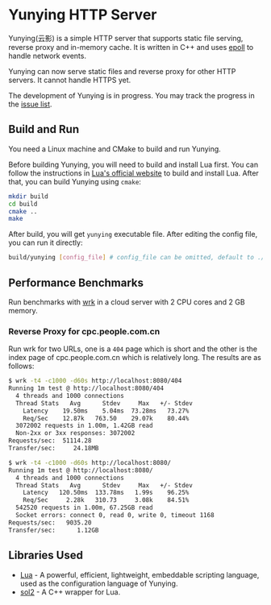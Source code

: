 # Yunying HTTP Server
Yunying(云影) is a simple HTTP server that supports static file serving, reverse proxy and in-memory cache. It is written in C++ and uses [epoll](https://man7.org/linux/man-pages/man7/epoll.7.html) to handle network events.

Yunying can now serve static files and reverse proxy for other HTTP servers. It cannot handle HTTPS yet.

The development of Yunying is in progress. You may track the progress in the [issue list](https://github.com/chenyuheng/Yunying-HTTP-Server/issues/).

## Build and Run
You need a Linux machine and CMake to build and run Yunying.

Before building Yunying, you will need to build and install Lua first. You can follow the instructions in [Lua's official website](https://www.lua.org/manual/5.4/readme.html) to build and install Lua. After that, you can build Yunying using `cmake`:
```bash
mkdir build
cd build
cmake ..
make
```

After build, you will get `yunying` executable file. After editing the config file, you can run it directly:
```bash
build/yunying [config_file] # config_file can be omitted, default to ./config.lua
```

## Performance Benchmarks
Run benchmarks with [wrk](https://github.com/wg/wrk) in a cloud server with 2 CPU cores and 2 GB memory.

### Reverse Proxy for cpc.people.com.cn
Run wrk for two URLs, one is a `404` page which is short and the other is the index page of cpc.people.com.cn which is relatively long. The results are as follows:

```bash
$ wrk -t4 -c1000 -d60s http://localhost:8080/404
Running 1m test @ http://localhost:8080/404
  4 threads and 1000 connections
  Thread Stats   Avg      Stdev     Max   +/- Stdev
    Latency    19.50ms    5.04ms  73.28ms   73.27%
    Req/Sec    12.87k   763.50    29.07k    80.44%
  3072002 requests in 1.00m, 1.42GB read
  Non-2xx or 3xx responses: 3072002
Requests/sec:  51114.28
Transfer/sec:     24.18MB

$ wrk -t4 -c1000 -d60s http://localhost:8080/
Running 1m test @ http://localhost:8080/
  4 threads and 1000 connections
  Thread Stats   Avg      Stdev     Max   +/- Stdev
    Latency   120.50ms  133.78ms   1.99s    96.25%
    Req/Sec     2.28k   310.73     3.08k    84.51%
  542520 requests in 1.00m, 67.25GB read
  Socket errors: connect 0, read 0, write 0, timeout 1168
Requests/sec:   9035.20
Transfer/sec:      1.12GB
```

## Libraries Used
- [Lua](https://www.lua.org/) - A powerful, efficient, lightweight, embeddable scripting language, used as the configuration language of Yunying.
- [sol2](https://sol2.readthedocs.io/en/latest/) - A C++ wrapper for Lua.